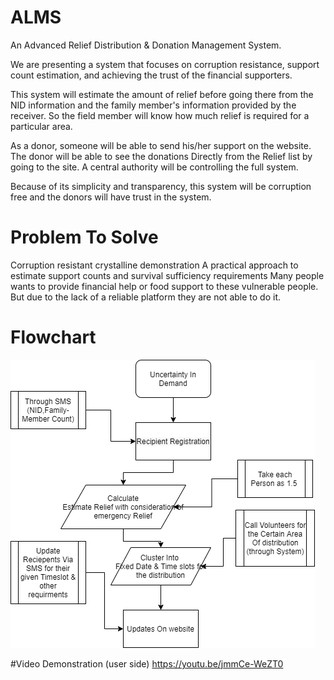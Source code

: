 # ALMS
An Advanced Relief Distribution
 &
Donation Management System.


We are presenting a system that focuses on corruption resistance, support count estimation, and achieving the trust of the financial supporters. 

This system will estimate the amount of relief before going there from the NID information and the family member's information provided by the receiver. So the field member will know how much relief is required for a particular area. 

As a donor, someone will be able to send his/her support on the website. The donor will be able to see the donations Directly from the Relief list by going to the site. A central authority will be controlling the full system. 

Because of its simplicity and transparency, this system will be corruption free and the donors will have trust in the system.

# Problem To Solve
Corruption resistant crystalline demonstration
A practical approach to estimate support counts and survival sufficiency requirements
Many people wants to provide financial help or food support to these vulnerable people. But due to the lack of a reliable platform they are not able to do it.

# Flowchart
![](Demand_Uncertainity.png)

#Video Demonstration (user side)
https://youtu.be/jmmCe-WeZT0

